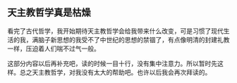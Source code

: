 ## 天主教哲学真是枯燥

看完了古代哲学，我开始期待天主教哲学会给我带来什么改变，可是习惯了现代生活的我，满脑子新思想的我受不了中世纪的思想的禁锢了，有点像明清的封建礼教一样，压迫着人们喘不过气一般。

这部分内容以后再补充吧，读的时候一目十行，没有集中注意力。所以暂时先这样。总之天主教哲学，对我没有太大的帮助吧。也许以后我会再次拜读的。





